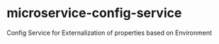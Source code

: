 # microservice-config-service
Config Service for Externalization of properties based on Environment
